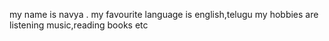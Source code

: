 my name is navya .
my favourite language is english,telugu
my hobbies are listening music,reading books etc 
